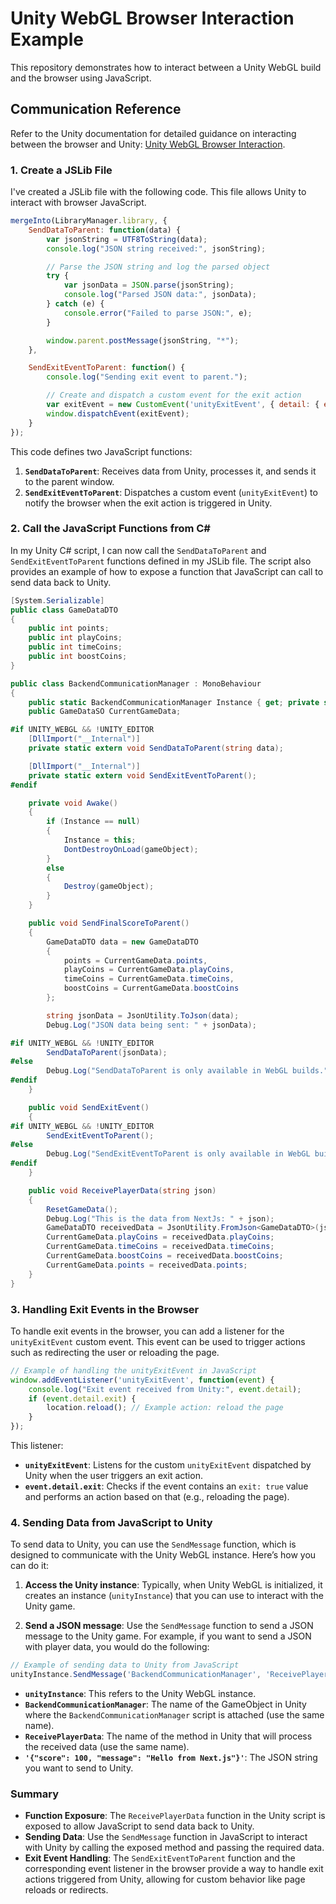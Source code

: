 
# Unity WebGL Browser Interaction Example

This repository demonstrates how to interact between a Unity WebGL build and the browser using JavaScript.

## Communication Reference

Refer to the Unity documentation for detailed guidance on interacting between the browser and Unity: [Unity WebGL Browser Interaction](https://docs.unity3d.com/Manual/web-interacting-browser-unity-to-js.html).

### 1. Create a JSLib File

I've created a JSLib file with the following code. This file allows Unity to interact with browser JavaScript.

```javascript
mergeInto(LibraryManager.library, {
    SendDataToParent: function(data) {
        var jsonString = UTF8ToString(data);
        console.log("JSON string received:", jsonString);

        // Parse the JSON string and log the parsed object
        try {
            var jsonData = JSON.parse(jsonString);
            console.log("Parsed JSON data:", jsonData);
        } catch (e) {
            console.error("Failed to parse JSON:", e);
        }

        window.parent.postMessage(jsonString, "*");
    },

    SendExitEventToParent: function() {
        console.log("Sending exit event to parent.");

        // Create and dispatch a custom event for the exit action
        var exitEvent = new CustomEvent('unityExitEvent', { detail: { exit: true } });
        window.dispatchEvent(exitEvent);
    }
});
```

This code defines two JavaScript functions:

1. **`SendDataToParent`**: Receives data from Unity, processes it, and sends it to the parent window.
2. **`SendExitEventToParent`**: Dispatches a custom event (`unityExitEvent`) to notify the browser when the exit action is triggered in Unity.

### 2. Call the JavaScript Functions from C#

In my Unity C# script, I can now call the `SendDataToParent` and `SendExitEventToParent` functions defined in my JSLib file. The script also provides an example of how to expose a function that JavaScript can call to send data back to Unity.

```csharp
[System.Serializable]
public class GameDataDTO
{
    public int points;
    public int playCoins;
    public int timeCoins;
    public int boostCoins;
}

public class BackendCommunicationManager : MonoBehaviour
{
    public static BackendCommunicationManager Instance { get; private set; }
    public GameDataSO CurrentGameData;

#if UNITY_WEBGL && !UNITY_EDITOR
    [DllImport("__Internal")]
    private static extern void SendDataToParent(string data);

    [DllImport("__Internal")]
    private static extern void SendExitEventToParent();
#endif

    private void Awake()
    {
        if (Instance == null)
        {
            Instance = this;
            DontDestroyOnLoad(gameObject);
        }
        else
        {
            Destroy(gameObject);
        }
    }

    public void SendFinalScoreToParent()
    {
        GameDataDTO data = new GameDataDTO
        {
            points = CurrentGameData.points,
            playCoins = CurrentGameData.playCoins,
            timeCoins = CurrentGameData.timeCoins,
            boostCoins = CurrentGameData.boostCoins
        };

        string jsonData = JsonUtility.ToJson(data);
        Debug.Log("JSON data being sent: " + jsonData);

#if UNITY_WEBGL && !UNITY_EDITOR
        SendDataToParent(jsonData);
#else
        Debug.Log("SendDataToParent is only available in WebGL builds.");
#endif
    }

    public void SendExitEvent()
    {
#if UNITY_WEBGL && !UNITY_EDITOR
        SendExitEventToParent();
#else
        Debug.Log("SendExitEventToParent is only available in WebGL builds.");
#endif
    }

    public void ReceivePlayerData(string json)
    {
        ResetGameData();
        Debug.Log("This is the data from NextJs: " + json);
        GameDataDTO receivedData = JsonUtility.FromJson<GameDataDTO>(json);
        CurrentGameData.playCoins = receivedData.playCoins;
        CurrentGameData.timeCoins = receivedData.timeCoins;
        CurrentGameData.boostCoins = receivedData.boostCoins;
        CurrentGameData.points = receivedData.points;
    }
}
```

### 3. Handling Exit Events in the Browser

To handle exit events in the browser, you can add a listener for the `unityExitEvent` custom event. This event can be used to trigger actions such as redirecting the user or reloading the page.

```javascript
// Example of handling the unityExitEvent in JavaScript
window.addEventListener('unityExitEvent', function(event) {
    console.log("Exit event received from Unity:", event.detail);
    if (event.detail.exit) {
        location.reload(); // Example action: reload the page
    }
});
```

This listener:

- **`unityExitEvent`**: Listens for the custom `unityExitEvent` dispatched by Unity when the user triggers an exit action.
- **`event.detail.exit`**: Checks if the event contains an `exit: true` value and performs an action based on that (e.g., reloading the page).

### 4. Sending Data from JavaScript to Unity

To send data to Unity, you can use the `SendMessage` function, which is designed to communicate with the Unity WebGL instance. Here’s how you can do it:

1. **Access the Unity instance**: Typically, when Unity WebGL is initialized, it creates an instance (`unityInstance`) that you can use to interact with the Unity game.

2. **Send a JSON message**: Use the `SendMessage` function to send a JSON message to the Unity game. For example, if you want to send a JSON with player data, you would do the following:

```javascript
// Example of sending data to Unity from JavaScript
unityInstance.SendMessage('BackendCommunicationManager', 'ReceivePlayerData', '{"score": 100, "message": "JSON example"}');
```

- **`unityInstance`**: This refers to the Unity WebGL instance.
- **`BackendCommunicationManager`**: The name of the GameObject in Unity where the `BackendCommunicationManager` script is attached (use the same name).
- **`ReceivePlayerData`**: The name of the method in Unity that will process the received data (use the same name).
- **`'{"score": 100, "message": "Hello from Next.js"}'`**: The JSON string you want to send to Unity.

### Summary

- **Function Exposure**: The `ReceivePlayerData` function in the Unity script is exposed to allow JavaScript to send data back to Unity. 
- **Sending Data**: Use the `SendMessage` function in JavaScript to interact with Unity by calling the exposed method and passing the required data.
- **Exit Event Handling**: The `SendExitEventToParent` function and the corresponding event listener in the browser provide a way to handle exit actions triggered from Unity, allowing for custom behavior like page reloads or redirects.
